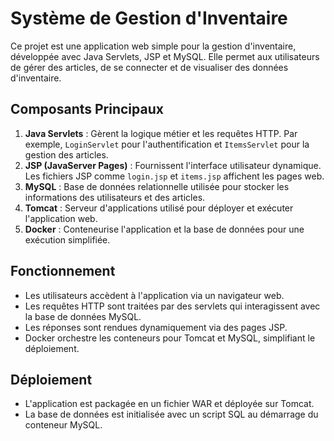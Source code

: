 # Système de Gestion d'Inventaire

Ce projet est une application web simple pour la gestion d'inventaire, développée avec Java Servlets, JSP et MySQL. Elle permet aux utilisateurs de gérer des articles, de se connecter et de visualiser des données d'inventaire.

## Composants Principaux

1. **Java Servlets** : Gèrent la logique métier et les requêtes HTTP. Par exemple, `LoginServlet` pour l'authentification et `ItemsServlet` pour la gestion des articles.
2. **JSP (JavaServer Pages)** : Fournissent l'interface utilisateur dynamique. Les fichiers JSP comme `login.jsp` et `items.jsp` affichent les pages web.
3. **MySQL** : Base de données relationnelle utilisée pour stocker les informations des utilisateurs et des articles.
4. **Tomcat** : Serveur d'applications utilisé pour déployer et exécuter l'application web.
5. **Docker** : Conteneurise l'application et la base de données pour une exécution simplifiée.

## Fonctionnement

- Les utilisateurs accèdent à l'application via un navigateur web.
- Les requêtes HTTP sont traitées par des servlets qui interagissent avec la base de données MySQL.
- Les réponses sont rendues dynamiquement via des pages JSP.
- Docker orchestre les conteneurs pour Tomcat et MySQL, simplifiant le déploiement.

## Déploiement

- L'application est packagée en un fichier WAR et déployée sur Tomcat.
- La base de données est initialisée avec un script SQL au démarrage du conteneur MySQL.